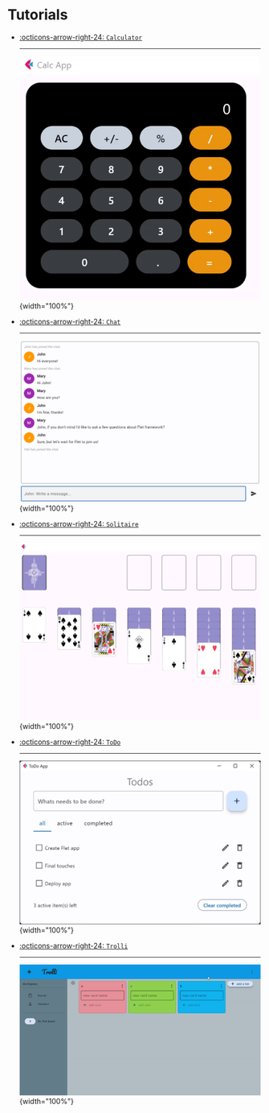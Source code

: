 # Tutorials

<div class="grid cards" markdown>

-   [:octicons-arrow-right-24: `Calculator`](calculator.md)
    
    ---
    ![](../assets/tutorials/calculator/app.gif){width="100%"}

-   [:octicons-arrow-right-24: `Chat`](chat.md)
    
    ---
    ![](../assets/tutorials/chat/chat.gif){width="100%"}

-   [:octicons-arrow-right-24: `Solitaire`](solitaire.md)
    
    ---
    ![](../assets/tutorials/solitaire/part1-final.gif){width="100%"}

-   [:octicons-arrow-right-24: `ToDo`](todo.md)
    
    ---
    ![](../assets/tutorials/todo/app-4.png){width="100%"}

-   [:octicons-arrow-right-24: `Trolli`](trolli.md)
    
    ---
    ![](../assets/tutorials/trolli/drag-drop-list.gif){width="100%"}

</div>